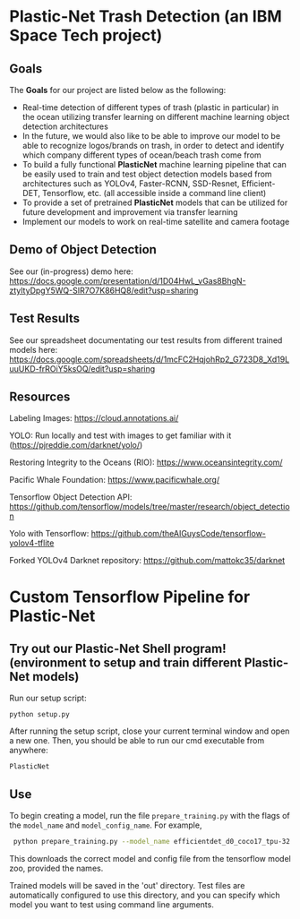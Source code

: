 # Plastic-Net Trash Detection (an IBM Space Tech project)

## Goals

The **Goals** for our project are listed below as the following: 

* Real-time detection of different types of trash (plastic in particular) in the ocean utilizing transfer learning on different machine learning object detection architectures
* In the future, we would also like to be able to improve our model to be able to recognize logos/brands on trash, in order to detect and identify which company different types of ocean/beach trash come from
* To build a fully functional **PlasticNet** machine learning pipeline that can be easily used to train and test object detection models based from architectures such as YOLOv4, Faster-RCNN, SSD-Resnet, Efficient-DET, Tensorflow, etc. (all accessible inside a command line client)
* To provide a set of pretrained **PlasticNet** models that can be utilized for future development and improvement via transfer learning
* Implement our models to work on real-time satellite and camera footage

## Demo of Object Detection

See our (in-progress) demo here: https://docs.google.com/presentation/d/1D04HwL_vGas8BhgN-ztyltyDpgY5WQ-SIR7O7K86HQ8/edit?usp=sharing

## Test Results

See our spreadsheet documentating our test results from different trained models here: https://docs.google.com/spreadsheets/d/1mcFC2HqjohRp2_G723D8_Xd19LuuUKD-frROiY5ksOQ/edit?usp=sharing

## Resources
Labeling Images: https://cloud.annotations.ai/

YOLO: Run locally and test with images to get familiar with it (https://pjreddie.com/darknet/yolo/)

Restoring Integrity to the Oceans (RIO): https://www.oceansintegrity.com/

Pacific Whale Foundation: https://www.pacificwhale.org/

Tensorflow Object Detection API: https://github.com/tensorflow/models/tree/master/research/object_detection

Yolo with Tensorflow: https://github.com/theAIGuysCode/tensorflow-yolov4-tflite 

Forked YOLOv4 Darknet repository: https://github.com/mattokc35/darknet






# Custom Tensorflow Pipeline for Plastic-Net

## Try out our Plastic-Net Shell program! (environment to setup and train different Plastic-Net models)

Run our setup script:
```
python setup.py

```

After running the setup script, close your current terminal window and open a new one. Then, you should be able to run our cmd executable from anywhere:
```
PlasticNet
```

## Use

To begin creating a model, run the file `prepare_training.py` with the flags of the `model_name` and `model_config_name`. For example, 
```bash
 python prepare_training.py --model_name efficientdet_d0_coco17_tpu-32.tar.gz --model_config_name ssd_efficientdet_d0_512x512_coco17_tpu-8.config
```
This downloads the correct model and config file from the tensorflow model zoo, provided the names.

Trained models will be saved in the 'out' directory. Test files are automatically configured to use this directory, and you can specify which model you want to test using command line arguments. 

